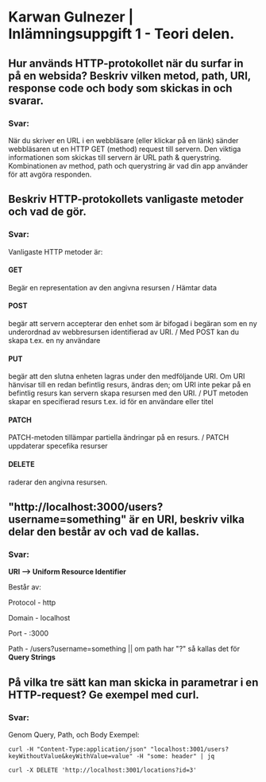 # Karwan Gulnezer | Inlämningsuppgift 1 - Teori delen.

## Hur används HTTP-protokollet när du surfar in på en websida? Beskriv vilken metod, path, URI, response code och body som skickas in och svarar.

### Svar:
När du skriver en URL i en webbläsare (eller klickar på en länk) sänder webbläsaren ut en HTTP GET (method) request till servern. Den viktiga informationen som skickas till servern är URL path &
querystring. Kombinationen av method, path och querystring är vad din app
använder för att avgöra responden.

## Beskriv HTTP-protokollets vanligaste metoder och vad de gör.

### Svar:
 Vanligaste HTTP metoder är:

#### GET 
Begär en representation av den angivna resursen / Hämtar data

#### POST
begär att servern accepterar den enhet som är bifogad i begäran som en ny underordnad av webbresursen identifierad av URI. / Med POST kan du skapa t.ex. en ny användare

#### PUT
begär att den slutna enheten lagras under den medföljande URI. Om URI hänvisar till en redan befintlig resurs, ändras den; om URI inte pekar på en befintlig resurs kan servern skapa resursen med den URI. / PUT metoden skapar en specifierad resurs t.ex. id för en användare eller titel

#### PATCH 
PATCH-metoden tillämpar partiella ändringar på en resurs. / PATCH uppdaterar specefika resurser

#### DELETE
raderar den angivna resursen.



## "http://localhost:3000/users?username=something" är en URI, beskriv vilka delar den består av och vad de kallas.

### Svar:
<b>URI --> Uniform Resource Identifier</b>

Består av:

Protocol - http

Domain - localhost

Port - :3000

Path - /users?username=something || om path har "?" så kallas det för <b>Query Strings</b>



## På vilka tre sätt kan man skicka in parametrar i en HTTP-request? Ge exempel med curl.

### Svar:

Genom Query, Path, och Body
Exempel:
```
curl -H "Content-Type:application/json" "localhost:3001/users?keyWithoutValue&keyWithValue=value" -H "some: header" | jq

curl -X DELETE 'http://localhost:3001/locations?id=3'
```